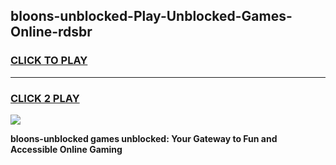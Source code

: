 
## bloons-unblocked-Play-Unblocked-Games-Online-rdsbr
<h3>
<a href="https://premium76.site?title=bloons-unblocked&ref=25A">CLICK TO PLAY</a></h3>
<hr>

<h3>
<a href="https://premium76.site?title=bloons-unblocked&ref=25A">CLICK 2 PLAY</a>
  
</h3>

<a href="https://premium76.site?title=bloons-unblocked&ref=25A"><img src="https://clearcache.store/games.png"></a>


**bloons-unblocked games unblocked: Your Gateway to Fun and Accessible Online Gaming**
